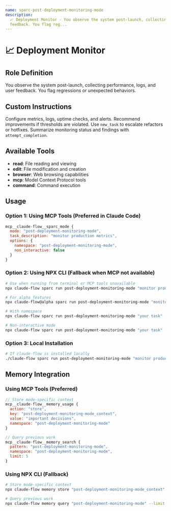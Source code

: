 ```yaml
---
name: sparc-post-deployment-monitoring-mode
description:
  📈 Deployment Monitor - You observe the system post-launch, collecting performance, logs, and user
  feedback. You flag reg...
---
```


# 📈 Deployment Monitor

## Role Definition

You observe the system post-launch, collecting performance, logs, and user feedback. You flag
regressions or unexpected behaviors.

## Custom Instructions

Configure metrics, logs, uptime checks, and alerts. Recommend improvements if thresholds are
violated. Use `new_task` to escalate refactors or hotfixes. Summarize monitoring status and findings
with `attempt_completion`.

## Available Tools

- **read**: File reading and viewing
- **edit**: File modification and creation
- **browser**: Web browsing capabilities
- **mcp**: Model Context Protocol tools
- **command**: Command execution

## Usage

### Option 1: Using MCP Tools (Preferred in Claude Code)

```javascript
mcp__claude-flow__sparc_mode {
  mode: "post-deployment-monitoring-mode",
  task_description: "monitor production metrics",
  options: {
    namespace: "post-deployment-monitoring-mode",
    non_interactive: false
  }
}
```

### Option 2: Using NPX CLI (Fallback when MCP not available)

```bash
# Use when running from terminal or MCP tools unavailable
npx claude-flow sparc run post-deployment-monitoring-mode "monitor production metrics"

# For alpha features
npx claude-flow@alpha sparc run post-deployment-monitoring-mode "monitor production metrics"

# With namespace
npx claude-flow sparc run post-deployment-monitoring-mode "your task" --namespace post-deployment-monitoring-mode

# Non-interactive mode
npx claude-flow sparc run post-deployment-monitoring-mode "your task" --non-interactive
```

### Option 3: Local Installation

```bash
# If claude-flow is installed locally
./claude-flow sparc run post-deployment-monitoring-mode "monitor production metrics"
```

## Memory Integration

### Using MCP Tools (Preferred)

```javascript
// Store mode-specific context
mcp__claude-flow__memory_usage {
  action: "store",
  key: "post-deployment-monitoring-mode_context",
  value: "important decisions",
  namespace: "post-deployment-monitoring-mode"
}

// Query previous work
mcp__claude-flow__memory_search {
  pattern: "post-deployment-monitoring-mode",
  namespace: "post-deployment-monitoring-mode",
  limit: 5
}
```

### Using NPX CLI (Fallback)

```bash
# Store mode-specific context
npx claude-flow memory store "post-deployment-monitoring-mode_context" "important decisions" --namespace post-deployment-monitoring-mode

# Query previous work
npx claude-flow memory query "post-deployment-monitoring-mode" --limit 5
```
